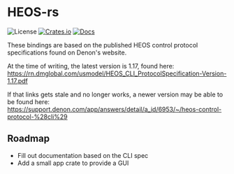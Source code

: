 # HEOS-rs

![License](https://img.shields.io/badge/license-BSD--2--clause%20Plus%20Patent-blue.svg)
[![Crates.io](https://img.shields.io/crates/v/heos.svg)](https://crates.io/crates/heos)
[![Docs](https://docs.rs/heos/badge.svg)](https://docs.rs/heos/latest/heos/)

These bindings are based on the published HEOS control protocol specifications found on Denon's 
website.

At the time of writing, the latest version is 1.17, found here:
https://rn.dmglobal.com/usmodel/HEOS_CLI_ProtocolSpecification-Version-1.17.pdf

If that links gets stale and no longer works, a newer version may be able to be found here:
https://support.denon.com/app/answers/detail/a_id/6953/~/heos-control-protocol-%28cli%29

## Roadmap

* Fill out documentation based on the CLI spec
* Add a small app crate to provide a GUI
